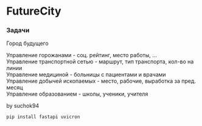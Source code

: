 # FutureCity

### Задачи
Город будущего   

Управление горожанами - соц. рейтинг, место работы, ...   
Управление транспортной сетью - маршрут, тип транспорта, кол-во на линии   
Управление медициной - больницы с пациентами и врачами   
Управление добычей ископаемых - место, рабочие, выработка за пред. месяц   
Управление образованием - школы, ученики, учителя   


by suchok94

```Python
pip install fastapi uvicron
```
